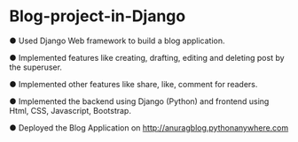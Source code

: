 # Blog-project-in-Django

● Used Django Web framework to build a blog application.

● Implemented features like creating, drafting, editing and deleting post by the superuser. 

● Implemented other features like share, like, comment for readers. 

● Implemented the backend using Django (Python) and frontend using Html, CSS, Javascript, Bootstrap. 

● Deployed the Blog Application on http://anuragblog.pythonanywhere.com 
